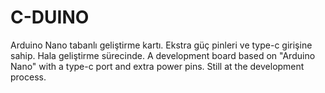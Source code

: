 # C-DUINO
Arduino Nano tabanlı geliştirme kartı. Ekstra güç pinleri ve type-c girişine sahip. Hala geliştirme sürecinde.  A development board based on "Arduino Nano" with a type-c port and extra power pins. Still at the development process.
